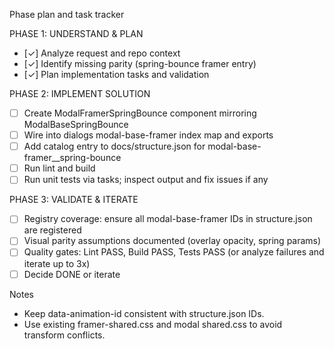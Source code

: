 Phase plan and task tracker

PHASE 1: UNDERSTAND & PLAN
- [✓] Analyze request and repo context
- [✓] Identify missing parity (spring-bounce framer entry)
- [✓] Plan implementation tasks and validation

PHASE 2: IMPLEMENT SOLUTION
- [ ] Create ModalFramerSpringBounce component mirroring ModalBaseSpringBounce
- [ ] Wire into dialogs modal-base-framer index map and exports
- [ ] Add catalog entry to docs/structure.json for modal-base-framer__spring-bounce
- [ ] Run lint and build
- [ ] Run unit tests via tasks; inspect output and fix issues if any

PHASE 3: VALIDATE & ITERATE
- [ ] Registry coverage: ensure all modal-base-framer IDs in structure.json are registered
- [ ] Visual parity assumptions documented (overlay opacity, spring params)
- [ ] Quality gates: Lint PASS, Build PASS, Tests PASS (or analyze failures and iterate up to 3x)
- [ ] Decide DONE or iterate

Notes
- Keep data-animation-id consistent with structure.json IDs.
- Use existing framer-shared.css and modal shared.css to avoid transform conflicts.
